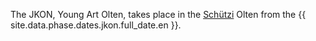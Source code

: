 The JKON, Young Art Olten, takes place in the [Schützi](https://schuetzi.ch/) Olten from the {{ site.data.phase.dates.jkon.full_date.en }}.
